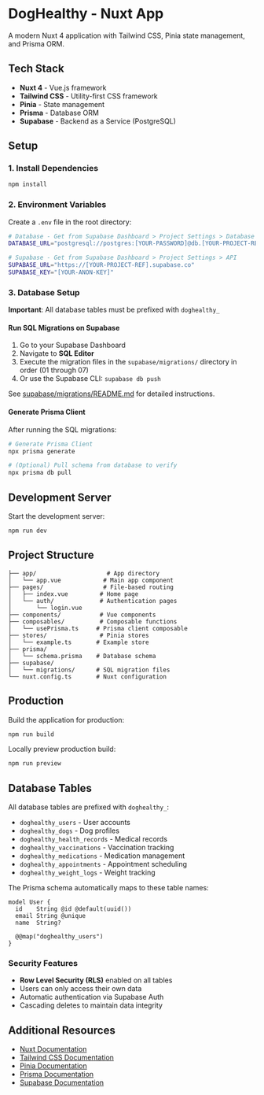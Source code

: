 # DogHealthy - Nuxt App

A modern Nuxt 4 application with Tailwind CSS, Pinia state management, and Prisma ORM.

## Tech Stack

- **Nuxt 4** - Vue.js framework
- **Tailwind CSS** - Utility-first CSS framework
- **Pinia** - State management
- **Prisma** - Database ORM
- **Supabase** - Backend as a Service (PostgreSQL)

## Setup

### 1. Install Dependencies

```bash
npm install
```

### 2. Environment Variables

Create a `.env` file in the root directory:

```bash
# Database - Get from Supabase Dashboard > Project Settings > Database
DATABASE_URL="postgresql://postgres:[YOUR-PASSWORD]@db.[YOUR-PROJECT-REF].supabase.co:5432/postgres"

# Supabase - Get from Supabase Dashboard > Project Settings > API
SUPABASE_URL="https://[YOUR-PROJECT-REF].supabase.co"
SUPABASE_KEY="[YOUR-ANON-KEY]"
```

### 3. Database Setup

**Important**: All database tables must be prefixed with `doghealthy_`

#### Run SQL Migrations on Supabase

1. Go to your Supabase Dashboard
2. Navigate to **SQL Editor**
3. Execute the migration files in the `supabase/migrations/` directory in order (01 through 07)
4. Or use the Supabase CLI: `supabase db push`

See [supabase/migrations/README.md](./supabase/migrations/README.md) for detailed instructions.

#### Generate Prisma Client

After running the SQL migrations:

```bash
# Generate Prisma Client
npx prisma generate

# (Optional) Pull schema from database to verify
npx prisma db pull
```

## Development Server

Start the development server:

```bash
npm run dev
```

## Project Structure

```
├── app/                    # App directory
│   └── app.vue            # Main app component
├── pages/                 # File-based routing
│   ├── index.vue         # Home page
│   └── auth/             # Authentication pages
│       └── login.vue
├── components/           # Vue components
├── composables/          # Composable functions
│   └── usePrisma.ts     # Prisma client composable
├── stores/               # Pinia stores
│   └── example.ts       # Example store
├── prisma/
│   └── schema.prisma    # Database schema
├── supabase/
│   └── migrations/      # SQL migration files
└── nuxt.config.ts       # Nuxt configuration
```

## Production

Build the application for production:

```bash
npm run build
```

Locally preview production build:

```bash
npm run preview
```

## Database Tables

All database tables are prefixed with `doghealthy_`:

- `doghealthy_users` - User accounts
- `doghealthy_dogs` - Dog profiles
- `doghealthy_health_records` - Medical records
- `doghealthy_vaccinations` - Vaccination tracking
- `doghealthy_medications` - Medication management
- `doghealthy_appointments` - Appointment scheduling
- `doghealthy_weight_logs` - Weight tracking

The Prisma schema automatically maps to these table names:

```prisma
model User {
  id    String @id @default(uuid())
  email String @unique
  name  String?
  
  @@map("doghealthy_users")
}
```

### Security Features

- **Row Level Security (RLS)** enabled on all tables
- Users can only access their own data
- Automatic authentication via Supabase Auth
- Cascading deletes to maintain data integrity

## Additional Resources

- [Nuxt Documentation](https://nuxt.com/docs)
- [Tailwind CSS Documentation](https://tailwindcss.com/docs)
- [Pinia Documentation](https://pinia.vuejs.org/)
- [Prisma Documentation](https://www.prisma.io/docs)
- [Supabase Documentation](https://supabase.com/docs)
